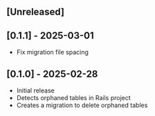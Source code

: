 ## [Unreleased]

## [0.1.1] - 2025-03-01

- Fix migration file spacing

## [0.1.0] - 2025-02-28

- Initial release
- Detects orphaned tables in Rails project
- Creates a migration to delete orphaned tables
